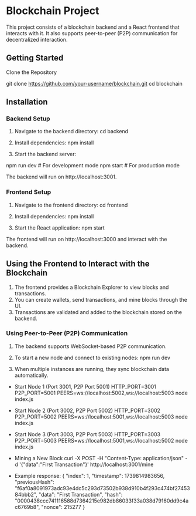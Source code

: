 # Blockchain Project
This project consists of a blockchain backend and a React frontend that interacts with it. It also supports peer-to-peer (P2P) communication for decentralized interaction.

## Getting Started
Clone the Repository

git clone https://github.com/your-username/blockchain.git
cd blockchain

## Installation

### Backend Setup

1. Navigate to the backend directory:
cd backend

2. Install dependencies:
npm install

3. Start the backend server:

npm run dev  # For development mode
npm start    # For production mode

The backend will run on http://localhost:3001.

### Frontend Setup

1. Navigate to the frontend directory:
cd frontend

2. Install dependencies:
npm install

3. Start the React application:
npm start

The frontend will run on http://localhost:3000 and interact with the backend.

## Using the Frontend to Interact with the Blockchain

1. The frontend provides a Blockchain Explorer to view blocks and transactions.
2. You can create wallets, send transactions, and mine blocks through the UI.
3. Transactions are validated and added to the blockchain stored on the backend.

### Using Peer-to-Peer (P2P) Communication

1. The backend supports WebSocket-based P2P communication.

2. To start a new node and connect to existing nodes:
npm run dev

3. When multiple instances are running, they sync blockchain data automatically.

- Start Node 1 (Port 3001, P2P Port 5001)
HTTP_PORT=3001 P2P_PORT=5001 PEERS=ws://localhost:5002,ws://localhost:5003 node index.js

- Start Node 2 (Port 3002, P2P Port 5002)
HTTP_PORT=3002 P2P_PORT=5002 PEERS=ws://localhost:5001,ws://localhost:5003 node index.js

- Start Node 3 (Port 3003, P2P Port 5003)
HTTP_PORT=3003 P2P_PORT=5003 PEERS=ws://localhost:5001,ws://localhost:5002 node index.js

- Mining a New Block
curl -X POST -H "Content-Type: application/json" -d '{"data":"First Transaction"}' http://localhost:3001/mine

- Example response:
{
  "index": 1,
  "timestamp": 1739814983656,
  "previousHash": "f6af0a8091973adc93e4dc5c293d73502b938d910b4f293c474bf2745384bbb2",
  "data": "First Transaction",
  "hash": "0000438ccc741116588d7364215e982db86033f33a038d79160dd9c4ac6769b8",
  "nonce": 215277
}
